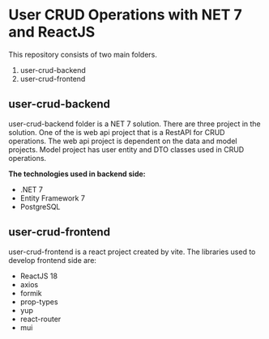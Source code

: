 # User CRUD Operations with NET 7 and ReactJS

This repository consists of two main folders.

1. user-crud-backend
2. user-crud-frontend

## user-crud-backend

user-crud-backend folder is a NET 7 solution. There are three project in the solution. One of the is web api project that is a RestAPI for CRUD operations. The web api project is dependent on the data and model projects. Model project has user entity and DTO classes used in CRUD operations.

**The technologies used in backend side:**

- .NET 7
- Entity Framework 7
- PostgreSQL

## user-crud-frontend

user-crud-frontend is a react project created by vite. The libraries used to develop frontend side are:

- ReactJS 18
- axios
- formik
- prop-types
- yup
- react-router
- mui
